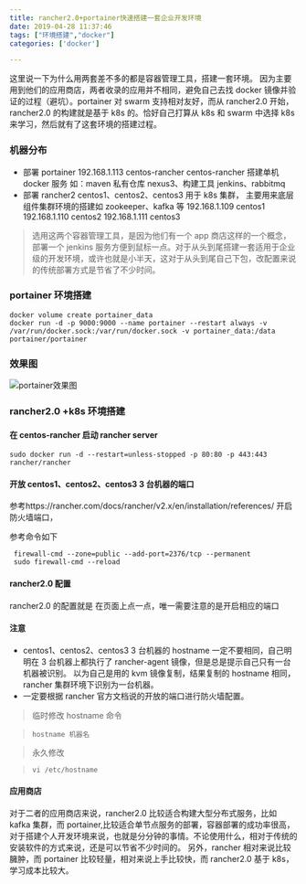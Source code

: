 ```yaml
---
title: rancher2.0+portainer快速搭建一套企业开发环境
date: 2019-04-28 11:37:46
tags: ["环境搭建","docker"]
categories: ['docker']

---
```


这里说一下为什么用两套差不多的都是容器管理工具，搭建一套环境。
因为主要用到他们的应用商店，两者收录的应用并不相同，避免自己去找 docker 镜像并验证的过程（避坑）。portainer 对 swarm 支持相对友好，而从 rancher2.0 开始， rancher2.0 的构建就是基于 k8s 的。恰好自己打算从 k8s 和 swarm 中选择 k8s 来学习，然后就有了这套环境的搭建过程。

<!--more-->

### 机器分布

- 部署 portainer
  192.168.1.113 centos-rancher
  centos-rancher 搭建单机 docker 服务 如：maven 私有仓库 nexus3、构建工具 jenkins、rabbitmq
- 部署 rancher2
  centos1、centos2、centos3 用于 k8s 集群， 主要用来底层组件集群环境的搭建如 zookeeper、kafka 等
  192.168.1.109 centos1
  192.168.1.110 centos2
  192.168.1.111 centos3

> 选用这两个容器管理工具，是因为他们有一个 app 商店这样的一个概念，部署一个 jenkins 服务方便到鼠标一点。对于从头到尾搭建一套适用于企业级的开发环境，或许也就是小半天，这对于从头到尾自己下包，改配置来说的传统部署方式是节省了不少时间。

### portainer 环境搭建

```
docker volume create portainer_data
docker run -d -p 9000:9000 --name portainer --restart always -v /var/run/docker.sock:/var/run/docker.sock -v portainer_data:/data portainer/portainer
```

### 效果图

![portainer效果图](images/rancher2.0+portainer快速搭建一套企业开发环境/portainer运行效果图.png "portainer运行效果图")

### rancher2.0 +k8s 环境搭建

#### 在 centos-rancher 启动 rancher server

```
sudo docker run -d --restart=unless-stopped -p 80:80 -p 443:443 rancher/rancher
```

#### 开放 centos1、centos2、centos3 3 台机器的端口

参考https://rancher.com/docs/rancher/v2.x/en/installation/references/
开启防火墙端口，

参考命令如下

```
 firewall-cmd --zone=public --add-port=2376/tcp --permanent
 sudo firewall-cmd --reload

```

#### rancher2.0 配置
rancher2.0 的配置就是 在页面上点一点，唯一需要注意的是开启相应的端口
#### 注意

- centos1、centos2、centos3 3 台机器的 hostname 一定不要相同，自己明明在 3 台机器上都执行了 rancher-agent 镜像，但是总是提示自己只有一台机器被识别。
  以为自己是用的 kvm 镜像复制，结果复制的 hostname 相同，rancher 集群环境下识别为一台机器。
- 一定要根据 rancher 官方文档说的开放的端口进行防火墙配置。

> 临时修改 hostname 命令

> ```
> hostname 机器名
> ```

> 永久修改

> ```
> vi /etc/hostname
> ```

#### 应用商店

对于二者的应用商店来说，rancher2.0 比较适合构建大型分布式服务，比如 kafka 集群，而 portainer,比较适合单节点服务的部署，容器部署的成功率很高，对于搭建个人开发环境来说，也就是分分钟的事情。不论使用什么，相对于传统的安装软件的方式来说，还是可以节省不少时间的。
另外，rancher 相对来说比较臃肿，而 portainer 比较轻量，相对来说上手比较快，而 rancher2.0 基于 k8s，学习成本比较大。

